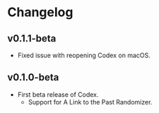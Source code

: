# Changelog

## v0.1.1-beta

- Fixed issue with reopening Codex on macOS.

## v0.1.0-beta

- First beta release of Codex.
  - Support for A Link to the Past Randomizer.
